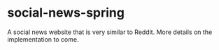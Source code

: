 # social-news-spring

A social news website that is very similar to Reddit. More details on the implementation to come.
